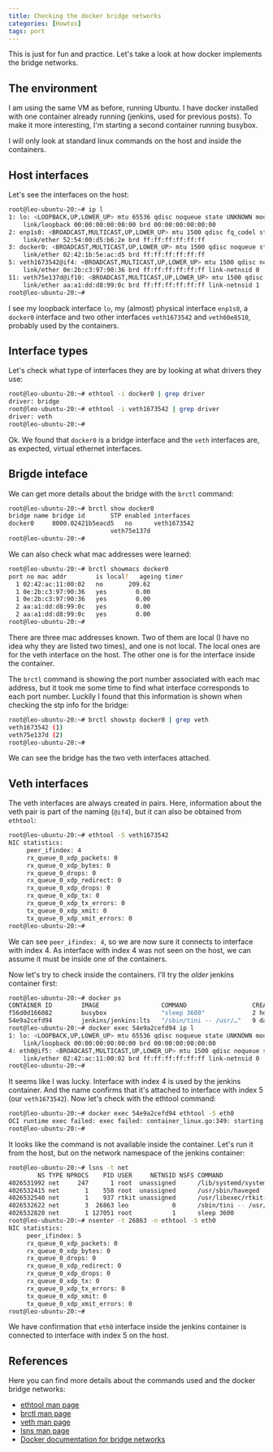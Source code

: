 ```yaml
---
title: Checking the docker bridge networks
categories: [Howtos]
tags: port
---
```


This is just for fun and practice. Let's take a look at how docker implements
the bridge networks.

## The environment

I am using the same VM as before, running Ubuntu. I have docker installed with
one container already running (jenkins, used for previous posts). To make it
more interesting, I'm starting a second container running busybox.

I will only look at standard linux commands on the host and inside the
containers.

## Host interfaces

Let's see the interfaces on the host:
```bash
root@leo-ubuntu-20:~# ip l
1: lo: <LOOPBACK,UP,LOWER_UP> mtu 65536 qdisc noqueue state UNKNOWN mode DEFAULT group default qlen 1000
    link/loopback 00:00:00:00:00:00 brd 00:00:00:00:00:00
2: enp1s0: <BROADCAST,MULTICAST,UP,LOWER_UP> mtu 1500 qdisc fq_codel state UP mode DEFAULT group default qlen 1000
    link/ether 52:54:00:d5:b6:2e brd ff:ff:ff:ff:ff:ff
3: docker0: <BROADCAST,MULTICAST,UP,LOWER_UP> mtu 1500 qdisc noqueue state UP mode DEFAULT group default
    link/ether 02:42:1b:5e:ac:d5 brd ff:ff:ff:ff:ff:ff
5: veth1673542@if4: <BROADCAST,MULTICAST,UP,LOWER_UP> mtu 1500 qdisc noqueue master docker0 state UP mode DEFAULT group default
    link/ether 0e:2b:c3:97:90:36 brd ff:ff:ff:ff:ff:ff link-netnsid 0
11: veth75e137d@if10: <BROADCAST,MULTICAST,UP,LOWER_UP> mtu 1500 qdisc noqueue master docker0 state UP mode DEFAULT group default
    link/ether aa:a1:dd:d8:99:0c brd ff:ff:ff:ff:ff:ff link-netnsid 1
root@leo-ubuntu-20:~#
```

I see my loopback interface `lo`, my (almost) physical interface `enp1s0`, a
`docker0` interface and two other interfaces `veth1673542` and `veth60e8510`,
probably used by the containers.

## Interface types

Let's check what type of interfaces they are by looking at what drivers they
use:

```bash
root@leo-ubuntu-20:~# ethtool -i docker0 | grep driver
driver: bridge
root@leo-ubuntu-20:~# ethtool -i veth1673542 | grep driver
driver: veth
root@leo-ubuntu-20:~#
```

Ok. We found that `docker0` is a bridge interface and the `veth` interfaces
are, as expected, virtual ethernet interfaces.

## Brigde inteface

We can get more details about the bridge with the `brctl` command:
```bash
root@leo-ubuntu-20:~# brctl show docker0
bridge name	bridge id		STP enabled	interfaces
docker0		8000.02421b5eacd5	no		veth1673542
							veth75e137d
root@leo-ubuntu-20:~#
```

We can also check what mac addresses were learned:
```bash
root@leo-ubuntu-20:~# brctl showmacs docker0
port no	mac addr		is local?	ageing timer
  1	02:42:ac:11:00:02	no		 209.62
  1	0e:2b:c3:97:90:36	yes		   0.00
  1	0e:2b:c3:97:90:36	yes		   0.00
  2	aa:a1:dd:d8:99:0c	yes		   0.00
  2	aa:a1:dd:d8:99:0c	yes		   0.00
root@leo-ubuntu-20:~#
```

There are three mac addresses known. Two of them are local (I have no idea why
they are listed two times), and one is not local. The local ones are for the
veth interface on the host. The other one is for the interface inside the
container.

The `brctl` command is showing the port number associated with each mac address,
but it took me some time to find what interface corresponds to each port number.
Luckily I found that this information is shown when checking the stp info for
the bridge:
```bash
root@leo-ubuntu-20:~# brctl showstp docker0 | grep veth
veth1673542 (1)
veth75e137d (2)
root@leo-ubuntu-20:~#
``` 

We can see the bridge has the two veth interfaces attached.

## Veth interfaces

The veth interfaces are always created in pairs. Here, information about the
veth pair is part of the naming (`@if4`), but it can also be obtained from
`ethtool`:

```bash
root@leo-ubuntu-20:~# ethtool -S veth1673542
NIC statistics:
     peer_ifindex: 4
     rx_queue_0_xdp_packets: 0
     rx_queue_0_xdp_bytes: 0
     rx_queue_0_drops: 0
     rx_queue_0_xdp_redirect: 0
     rx_queue_0_xdp_drops: 0
     rx_queue_0_xdp_tx: 0
     rx_queue_0_xdp_tx_errors: 0
     tx_queue_0_xdp_xmit: 0
     tx_queue_0_xdp_xmit_errors: 0
root@leo-ubuntu-20:~#
```

We can see `peer_ifindex: 4`, so we are now sure it connects to interface with
index 4. As interface with index 4 was not seen on the host, we can assume it
must be inside one of the containers.


Now let's try to check inside the containers. I'll try the _older_ jenkins
container first:
```bash
root@leo-ubuntu-20:~# docker ps
CONTAINER ID        IMAGE                 COMMAND                  CREATED             STATUS              PORTS                               NAMES
f56d0d166082        busybox               "sleep 3600"             2 hours ago         Up 44 minutes                                           goofy_aryabhata
54e9a2cefd94        jenkins/jenkins:lts   "/sbin/tini -- /usr/…"   9 days ago          Up 9 days           0.0.0.0:8080->8080/tcp, 50000/tcp   thirsty_albattani
root@leo-ubuntu-20:~# docker exec 54e9a2cefd94 ip l
1: lo: <LOOPBACK,UP,LOWER_UP> mtu 65536 qdisc noqueue state UNKNOWN mode DEFAULT group default qlen 1000
    link/loopback 00:00:00:00:00:00 brd 00:00:00:00:00:00
4: eth0@if5: <BROADCAST,MULTICAST,UP,LOWER_UP> mtu 1500 qdisc noqueue state UP mode DEFAULT group default
    link/ether 02:42:ac:11:00:02 brd ff:ff:ff:ff:ff:ff link-netnsid 0
root@leo-ubuntu-20:~#
```

It seems like I was lucky. Interface with index 4 is used by the jenkins
container. And the name confirms that it's attached to interface with index 5
(our `veth1673542`). Now let's check with the ethtool command:
```bash
root@leo-ubuntu-20:~# docker exec 54e9a2cefd94 ethtool -S eth0
OCI runtime exec failed: exec failed: container_linux.go:349: starting container process caused "exec: \"ethtool\": executable file not found in $PATH": unknown
root@leo-ubuntu-20:~#
```

It looks like the command is not available inside the container. Let's run it
from the host, but on the network namespace of the jenkins container:
```bash
root@leo-ubuntu-20:~# lsns -t net
        NS TYPE NPROCS    PID USER     NETNSID NSFS COMMAND
4026531992 net     247      1 root  unassigned      /lib/systemd/systemd --system --deserialize 18
4026532415 net       1    558 root  unassigned      /usr/sbin/haveged --Foreground --verbose=1 -w 1024
4026532540 net       1    937 rtkit unassigned      /usr/libexec/rtkit-daemon
4026532622 net       3  26863 leo            0      /sbin/tini -- /usr/local/bin/jenkins.sh
4026532820 net       1 127051 root           1      sleep 3600
root@leo-ubuntu-20:~# nsenter -t 26863 -n ethtool -S eth0
NIC statistics:
     peer_ifindex: 5
     rx_queue_0_xdp_packets: 0
     rx_queue_0_xdp_bytes: 0
     rx_queue_0_drops: 0
     rx_queue_0_xdp_redirect: 0
     rx_queue_0_xdp_drops: 0
     rx_queue_0_xdp_tx: 0
     rx_queue_0_xdp_tx_errors: 0
     tx_queue_0_xdp_xmit: 0
     tx_queue_0_xdp_xmit_errors: 0
root@leo-ubuntu-20:~#
```

We have confirmation that `eth0` interface inside the jenkins container is
connected to interface with index 5 on the host.




## References

Here you can find more details about the commands used and the docker bridge networks:
- [ethtool man page](https://man7.org/linux/man-pages/man8/ethtool.8.html)
- [brctl man page](https://www.man7.org/linux/man-pages/man8/brctl.8.html)
- [veth man page](https://man7.org/linux/man-pages/man4/veth.4.html)
- [lsns man page](https://man7.org/linux/man-pages/man8/lsns.8.html)
- [Docker documentation for bridge
networks](https://docs.docker.com/network/bridge/)
